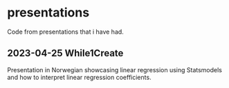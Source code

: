 # presentations
Code from presentations that i have had.

## 2023-04-25 While1Create
Presentation in Norwegian showcasing linear regression using Statsmodels and how to interpret linear regression coefficients.
